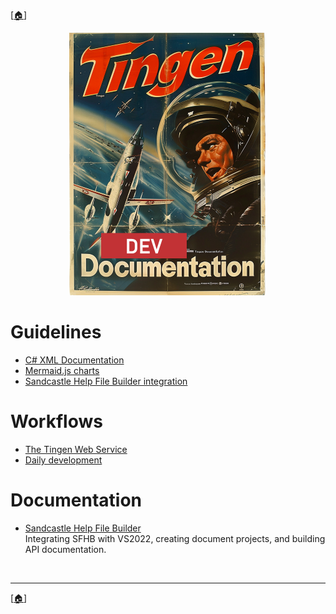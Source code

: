 <!-- u250818-->

[[🏠︎](/README.md)]

<div align="center">

  ![logo](/.github/img/logo/dev/TngnDocProjDev-320x420.png)

</div>

# Guidelines

* [C# XML Documentation](https://github.com/APrettyCoolProgram/apcp/blob/main/profile/guideline/documentation/csharp-xml-documentation.md)
* [Mermaid.js charts](https://github.com/APrettyCoolProgram/apcp/blob/main/profile/guideline/documentation/mermaid-js.md)
* [Sandcastle Help File Builder integration](https://github.com/APrettyCoolProgram/apcp/blob/main/profile/how-to/vs2022/shfb/vs2022-shfb.md)

# Workflows

* [The Tingen Web Service](./workflow/workflow-tngnwsvc.md)  
* [Daily development](./workflow/workflow-runscript.md)  

# Documentation

* [Sandcastle Help File Builder](sfhb.md)  
Integrating SFHB with VS2022, creating document projects, and building API documentation.

<br>

***

[[🏠︎](/README.md)]
